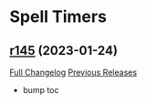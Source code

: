 # <DBM> Spell Timers

## [r145](https://github.com/DeadlyBossMods/DBM-SpellTimers/tree/r145) (2023-01-24)
[Full Changelog](https://github.com/DeadlyBossMods/DBM-SpellTimers/compare/r144...r145) [Previous Releases](https://github.com/DeadlyBossMods/DBM-SpellTimers/releases)

- bump toc  
